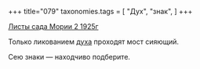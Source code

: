 +++
title="079"
taxonomies.tags = [
 "Дух",
 "знак",
]
+++

[Листы сада Мории 2 1925г](/agni/1925)

Только ликованием [духа](/tags/Дух) проходят мост сияющий.   

Сею знаки — находчиво подберите.   

